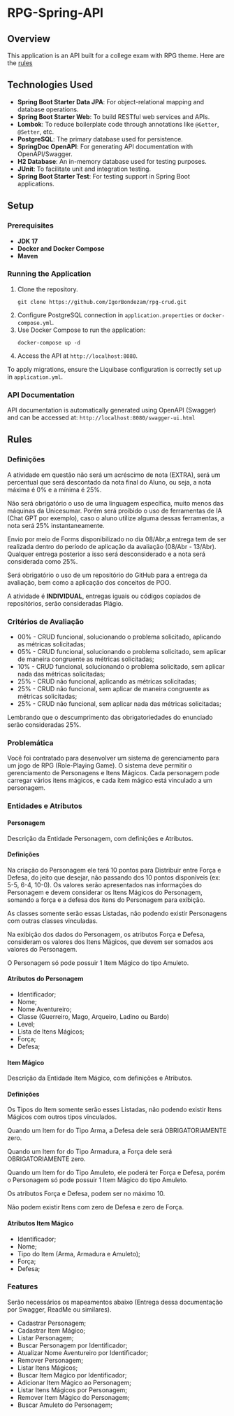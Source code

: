# RPG-Spring-API

## Overview
This application is an API built for a college exam with RPG theme.
Here are the [rules](#rules) 

## Technologies Used

- **Spring Boot Starter Data JPA**: For object-relational mapping and database operations.
- **Spring Boot Starter Web**: To build RESTful web services and APIs.
- **Lombok**: To reduce boilerplate code through annotations like `@Getter`, `@Setter`, etc.
- **PostgreSQL**: The primary database used for persistence.
- **SpringDoc OpenAPI**: For generating API documentation with OpenAPI/Swagger.
- **H2 Database**: An in-memory database used for testing purposes.
- **JUnit**: To facilitate unit and integration testing.
- **Spring Boot Starter Test**: For testing support in Spring Boot applications.

## Setup

### Prerequisites
- **JDK 17**
- **Docker and Docker Compose**
- **Maven**

### Running the Application
1. Clone the repository.
   ```base
   git clone https://github.com/IgorBondezam/rpg-crud.git
   ```
2. Configure PostgreSQL connection in `application.properties` or `docker-compose.yml`.
3. Use Docker Compose to run the application:
   ```base
   docker-compose up -d
   ```
4. Access the API at `http://localhost:8080`.


To apply migrations, ensure the Liquibase configuration is correctly set up in `application.yml`.

### API Documentation
API documentation is automatically generated using OpenAPI (Swagger) and can be accessed at:
`http://localhost:8080/swagger-ui.html`

## Rules

### Definições

A atividade em questão não será um acréscimo de nota (EXTRA), será um percentual que será descontado da nota final do Aluno, ou seja, a nota máxima é 0% e a mínima é 25%.

Não será obrigatório o uso de uma linguagem específica, muito menos das máquinas da Unicesumar. Porém será proibido o uso de ferramentas de IA (Chat GPT por exemplo), caso o aluno utilize alguma dessas ferramentas, a nota será 25% instantaneamente.

Envio por meio de Forms disponibilizado no dia 08/Abr,a entrega tem de ser realizada dentro do período de aplicação da avaliação (08/Abr - 13/Abr). Qualquer entrega posterior a isso será desconsiderado e a nota será considerada como 25%.

Será obrigatório o uso de um repositório do GitHub para a entrega da avaliação, bem como a aplicação dos conceitos de POO.

A atividade é **INDIVIDUAL**, entregas iguais ou códigos copiados de repositórios, serão consideradas Plágio.

### Critérios de Avaliação

* 00% - CRUD funcional, solucionando o problema solicitado, aplicando as métricas solicitadas;
* 05% - CRUD funcional, solucionando o problema solicitado, sem aplicar de maneira congruente as métricas solicitadas;
* 10% - CRUD funcional, solucionando o problema solicitado, sem aplicar nada das métricas solicitadas;
* 25% - CRUD não funcional, aplicando as métricas solicitadas;
* 25% - CRUD não funcional, sem aplicar de maneira congruente as métricas solicitadas;
* 25% - CRUD não funcional, sem aplicar nada das métricas solicitadas;

Lembrando que o descumprimento das obrigatoriedades do enunciado serão consideradas 25%.

### Problemática

Você foi contratado para desenvolver um sistema de gerenciamento para um jogo de RPG (Role-Playing Game). O sistema deve permitir o gerenciamento de Personagens e Itens Mágicos. Cada personagem pode carregar vários itens mágicos, e cada item mágico está vinculado a um personagem.

### Entidades e Atributos

#### Personagem

Descrição da Entidade Personagem, com definições e Atributos.

#### Definições

Na criação do Personagem ele terá 10 pontos para Distribuir entre Força e Defesa, do jeito que desejar, não passando dos 10 pontos disponíveis (ex: 5-5, 6-4, 10-0). Os valores serão apresentados nas informações do Personagem e devem considerar os Itens Mágicos do Personagem, somando a força e a defesa dos itens do Personagem para exibição.

As classes somente serão essas Listadas, não podendo existir Personagens com outras classes vinculadas.

Na exibição dos dados do Personagem, os atributos Força e Defesa, consideram os valores dos Itens Mágicos, que devem ser somados aos valores do Personagem.

O Personagem só pode possuir 1 Item Mágico do tipo Amuleto.

#### Atributos do Personagem

- Identificador;
- Nome;
- Nome Aventureiro;
- Classe (Guerreiro, Mago, Arqueiro, Ladino ou Bardo)
- Level;
- Lista de Itens Mágicos;
- Força;
- Defesa;

#### Item Mágico

Descrição da Entidade Item Mágico, com definições e Atributos.

#### Definições

Os Tipos do Item somente serão esses Listadas, não podendo existir Itens Mágicos com outros tipos vinculados.

Quando um Item for do Tipo Arma, a Defesa dele será OBRIGATORIAMENTE zero.

Quando um Item for do Tipo Armadura, a Força dele será OBRIGATORIAMENTE zero.

Quando um Item for do Tipo Amuleto, ele poderá ter Força e Defesa, porém o Personagem só pode possuir 1 Item Mágico do tipo Amuleto.

Os atributos Força e Defesa, podem ser no máximo 10.

Não podem existir Itens com zero de Defesa e zero de Força.

#### Atributos Item Mágico

- Identificador;
- Nome;
- Tipo do Item (Arma, Armadura e Amuleto);
- Força;
- Defesa;

### Features

Serão necessários os mapeamentos abaixo (Entrega dessa documentação por Swagger, ReadMe ou similares).

- Cadastrar Personagem;
- Cadastrar Item Mágico;
- Listar Personagem;
- Buscar Personagem por Identificador;
- Atualizar Nome Aventureiro por Identificador;
- Remover Personagem;
- Listar Itens Mágicos;
- Buscar Item Mágico por Identificador;
- Adicionar Item Mágico ao Personagem;
- Listar Itens Mágicos por Personagem;
- Remover Item Mágico do Personagem;
- Buscar Amuleto do Personagem;